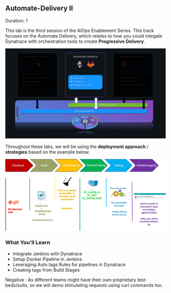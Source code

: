 ## Automate-Delivery II
Duration: 1

This lab is the third session of the AIOps Enablement Series. This track focuses on the Automate Delivery, which relates to how you could integate Dynatrace with orchestration tools to create **Progressive Delivery**.

![Integration-overview](../../assets/images/overview-autofeeddelivery.png)

Throughout these labs, we will be using the **deployment approach** / **strategies** based on the example below.

![Integration-strategies](../../assets/images/Intro-sample-deployment-strategies.png)

### What You’ll Learn
- Integrate Jenkins with Dynatrace
- Setup Docker Pipeline in Jenkins
- Leveraging Auto tags Rules for pipelines in Dynatrace
- Creating tags from Build Stages

Negative
: As different teams might have their own proprietary test-beds/suits, so we will demo stimulating requests using curl commands too.

<!-- ------------------------ -->
